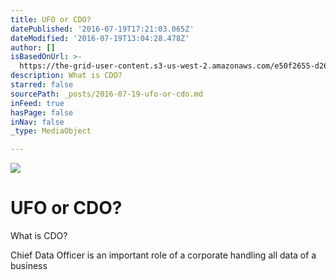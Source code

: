 ```yaml
---
title: UFO or CDO?
datePublished: '2016-07-19T17:21:03.065Z'
dateModified: '2016-07-19T13:04:28.478Z'
author: []
isBasedOnUrl: >-
  https://the-grid-user-content.s3-us-west-2.amazonaws.com/e50f2655-d261-4f58-b03a-8a66046c7ade.jpg
description: What is CDO?
starred: false
sourcePath: _posts/2016-07-19-ufo-or-cdo.md
inFeed: true
hasPage: false
inNav: false
_type: MediaObject

---
```

![](https://the-grid-user-content.s3-us-west-2.amazonaws.com/e50f2655-d261-4f58-b03a-8a66046c7ade.jpg)

# UFO or CDO?

What is CDO?

Chief Data Officer is an important role of a corporate handling all data of a business